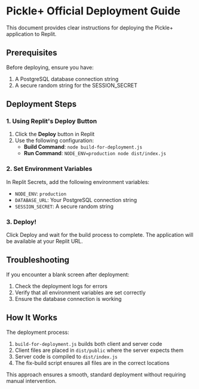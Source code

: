 # Pickle+ Official Deployment Guide

This document provides clear instructions for deploying the Pickle+ application to Replit.

## Prerequisites

Before deploying, ensure you have:

1. A PostgreSQL database connection string
2. A secure random string for the SESSION_SECRET

## Deployment Steps

### 1. Using Replit's Deploy Button

1. Click the **Deploy** button in Replit
2. Use the following configuration:
   - **Build Command**: `node build-for-deployment.js`
   - **Run Command**: `NODE_ENV=production node dist/index.js`

### 2. Set Environment Variables

In Replit Secrets, add the following environment variables:

- `NODE_ENV`: `production`
- `DATABASE_URL`: Your PostgreSQL connection string
- `SESSION_SECRET`: A secure random string

### 3. Deploy!

Click Deploy and wait for the build process to complete. The application will be available at your Replit URL.

## Troubleshooting

If you encounter a blank screen after deployment:

1. Check the deployment logs for errors
2. Verify that all environment variables are set correctly
3. Ensure the database connection is working

## How It Works

The deployment process:

1. `build-for-deployment.js` builds both client and server code
2. Client files are placed in `dist/public` where the server expects them
3. Server code is compiled to `dist/index.js`
4. The fix-build script ensures all files are in the correct locations

This approach ensures a smooth, standard deployment without requiring manual intervention.